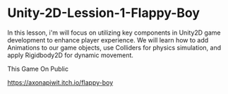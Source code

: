 # Unity-2D-Lession-1-Flappy-Boy
In this lesson, i'm will focus on utilizing key components in Unity2D game development to enhance player experience. We will learn how to add Animations to our game objects, use Colliders for physics simulation, and apply Rigidbody2D for dynamic movement.

This Game On Public

https://axonapiwit.itch.io/flappy-boy
